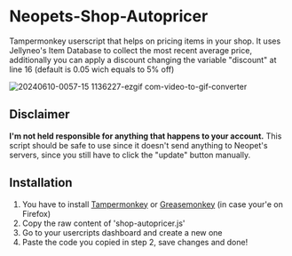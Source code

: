 # Neopets-Shop-Autopricer
Tampermonkey userscript that helps on pricing items in your shop.
It uses Jellyneo's Item Database to collect the most recent average price, additionally you can apply a discount changing the variable "discount" at line 16 (default is 0.05 wich equals to 5% off)

![20240610-0057-15 1136227-ezgif com-video-to-gif-converter](https://github.com/ramsestone/Neopets-Shop-Autopricer/assets/74755255/0617558c-cdaf-491d-9b39-909e3c4208c9)

## Disclaimer
**I'm not held responsible for anything that happens to your account.** This script should be safe to use since it doesn't send anything to Neopet's servers, since you still have to click the "update" button manually.

## Installation
1. You have to install [Tampermonkey](https://addons.opera.com/en/extensions/details/tampermonkey-beta/ "Tampermonkey") or [Greasemonkey](https://addons.mozilla.org/en-US/firefox/addon/greasemonkey/ "Greasemonkey") (in case your'e on Firefox)
2. Copy the raw content of 'shop-autopricer.js'
3. Go to your usercripts dashboard and create a new one
4. Paste the code you copied in step 2, save changes and done!
